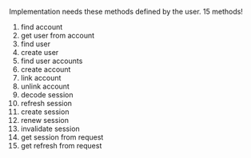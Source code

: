 Implementation needs these methods defined by the user.
15 methods!

1. find account
2. get user from account
3. find user
4. create user
5. find user accounts
6. create account
7. link account
8. unlink account
9. decode session
10. refresh session
11. create session
12. renew session
13. invalidate session
14. get session from request
15. get refresh from request

